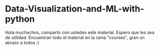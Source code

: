 # Data-Visualization-and-ML-with-python
Hola muchachos, comparto con ustedes este material. Espero que les sea de utilidad. Encuentran todo el material en la rama "courses", gran un abrazo a todos :) 
